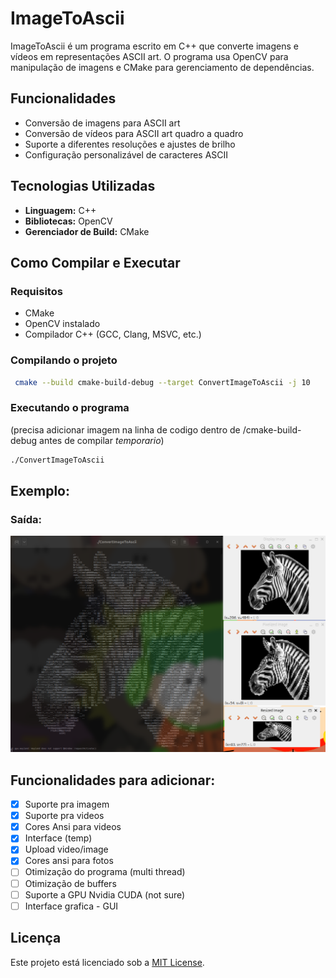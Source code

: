 # ImageToAscii

ImageToAscii é um programa escrito em C++ que converte imagens e vídeos em representações ASCII art. O programa usa OpenCV para manipulação de imagens e CMake para gerenciamento de dependências.

## Funcionalidades
- Conversão de imagens para ASCII art
- Conversão de vídeos para ASCII art quadro a quadro
- Suporte a diferentes resoluções e ajustes de brilho
- Configuração personalizável de caracteres ASCII

## Tecnologias Utilizadas
- **Linguagem:** C++
- **Bibliotecas:** OpenCV
- **Gerenciador de Build:** CMake

## Como Compilar e Executar
### Requisitos
- CMake
- OpenCV instalado
- Compilador C++ (GCC, Clang, MSVC, etc.)

### Compilando o projeto
```sh
 cmake --build cmake-build-debug --target ConvertImageToAscii -j 10

```

### Executando o programa

(precisa adicionar imagem na linha de codigo dentro de /cmake-build-debug antes de compilar *temporario*)
```sh
./ConvertImageToAscii
```

## Exemplo:
### Saída: 
![Foto de exemplo](./cmake-build-debug/example.png)

## Funcionalidades para adicionar:
- [x] Suporte pra imagem
- [x] Suporte pra videos
- [x] Cores Ansi para videos
- [x] Interface (temp)
- [x] Upload video/image
- [x] Cores ansi para fotos
- [ ] Otimização do programa (multi thread)
- [ ] Otimização de buffers
- [ ] Suporte a GPU Nvidia CUDA (not sure)
- [ ] Interface grafica - GUI

## Licença
Este projeto está licenciado sob a [MIT License](LICENSE).


